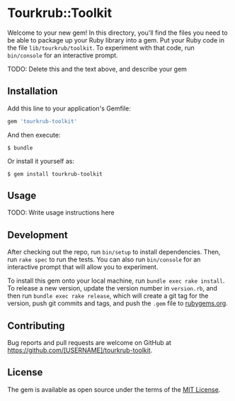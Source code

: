 # Tourkrub::Toolkit

Welcome to your new gem! In this directory, you'll find the files you need to be able to package up your Ruby library into a gem. Put your Ruby code in the file `lib/tourkrub/toolkit`. To experiment with that code, run `bin/console` for an interactive prompt.

TODO: Delete this and the text above, and describe your gem

## Installation

Add this line to your application's Gemfile:

```ruby
gem 'tourkrub-toolkit'
```

And then execute:

    $ bundle

Or install it yourself as:

    $ gem install tourkrub-toolkit

## Usage

TODO: Write usage instructions here

## Development

After checking out the repo, run `bin/setup` to install dependencies. Then, run `rake spec` to run the tests. You can also run `bin/console` for an interactive prompt that will allow you to experiment.

To install this gem onto your local machine, run `bundle exec rake install`. To release a new version, update the version number in `version.rb`, and then run `bundle exec rake release`, which will create a git tag for the version, push git commits and tags, and push the `.gem` file to [rubygems.org](https://rubygems.org).

## Contributing

Bug reports and pull requests are welcome on GitHub at https://github.com/[USERNAME]/tourkrub-toolkit.

## License

The gem is available as open source under the terms of the [MIT License](https://opensource.org/licenses/MIT).
